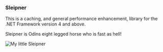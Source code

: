 ### Sleipner
This is a caching, and general performance enhancement, library for the .NET Framework version 4 and above.

Sleipner is Odins eight legged horse who is fast as hell!

![My little Sleipner](http://24.media.tumblr.com/tumblr_m4jjr17oGK1rwcxwko1_500.png)